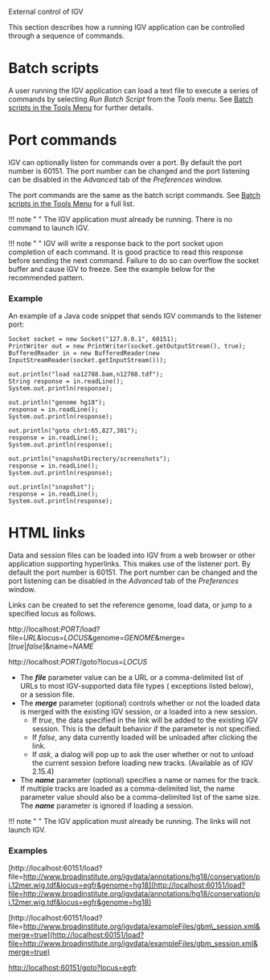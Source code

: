 <!---
The page title should not go in the menu
-->
<p class="page-title"> External control of IGV </p>


This section describes how a running IGV application can be controlled through a sequence of commands.


# Batch scripts

A user running the IGV application can load a text file to execute a series of commands by selecting *Run Batch Script* from the *Tools* menu. See [Batch scripts in the Tools Menu](../tools/batch.md) for further details.

# Port commands

IGV can optionally listen for commands over a port. By default the port number is 60151. The port number can be changed and the port listening can be disabled in the *Advanced* tab of the *Preferences* window. 

The port commands are the same as the batch script commands. See [Batch scripts in the Tools Menu](../tools/batch.md) for a full list.

!!! note " "
    The IGV application must already be running. There is no command to launch IGV.

!!! note " "
    IGV will write a response back to the port socket upon completion of each command. It is good practice to read this response before sending the next command. Failure to do so can overflow the socket buffer and cause IGV to freeze. See the example below for the recommended pattern.

### Example

An example of a Java code snippet that sends IGV commands to the listener port:

```
Socket socket = new Socket("127.0.0.1", 60151);  
PrintWriter out = new PrintWriter(socket.getOutputStream(), true);  
BufferedReader in = new BufferedReader(new InputStreamReader(socket.getInputStream()));

out.println("load na12788.bam,n12788.tdf");  
String response = in.readLine();  
System.out.println(response);

out.println("genome hg18");  
response = in.readLine();  
System.out.println(response);

out.println("goto chr1:65,827,301");   
response = in.readLine();  
System.out.println(response);

out.println("snapshotDirectory/screenshots");  
response = in.readLine();  
System.out.println(response);

out.println("snapshot");  
response = in.readLine();  
System.out.println(response);
```

# HTML links

Data and session files can be loaded into IGV from a web browser or other application supporting hyperlinks. This makes
use of the listener port.  By default the port number is 60151. The port number can be changed and the port listening can be disabled in the *Advanced* tab of the *Preferences* window. 

Links can be created to set the reference genome, load data, or jump to a specified locus as follows.


http://localhost:_PORT_/load?file=_URL_&locus=_LOCUS_&genome=_GENOME_&merge=\[_true_|_false_\]&name=_NAME_

http://localhost:_PORT_/goto?locus=_LOCUS_


* The **_file_** parameter value can be a URL or a comma-delimited list of URLs to most IGV-supported data file types (
  exceptions listed below), or a session file.
* The **_merge_** parameter (optional) controls whether or not the loaded data is merged with the existing IGV session,
  or a loaded into a new session. 
    * If _true_, the data specified in the link will be added to the existing IGV session. This is the default behavior if the parameter is not specified.
    * If _false_, any data currently loaded will be unloaded after clicking the link.  
    * If _ask_, a dialog will pop up to ask the user whether or not to unload the current session before loading new tracks. (Available as of IGV 2.15.4)
* The **_name_** parameter (optional) specifies a name or names for the track. If multiple tracks are loaded as a
  comma-delimited list, the name parameter value should also be a comma-delimited list of the same size. The _**name**_
  parameter is ignored if loading a session.

!!! note " "
    The IGV application must already be running. The links will not launch IGV. 

### Examples

[http://localhost:60151/load?file=http://www.broadinstitute.org/igvdata/annotations/hg18/conservation/pi.12mer.wig.tdf&locus=egfr&genome=hg18](http://localhost:60151/load?file=http://www.broadinstitute.org/igvdata/annotations/hg18/conservation/pi.12mer.wig.tdf&locus=egfr&genome=hg18)

[http://localhost:60151/load?file=http://www.broadinstitute.org/igvdata/exampleFiles/gbm\_session.xml&merge=true](http://localhost:60151/load?file=http://www.broadinstitute.org/igvdata/exampleFiles/gbm_session.xml&merge=true)

[http://localhost:60151/goto?locus=egfr](http://localhost:60151/goto?locus=egfr)


